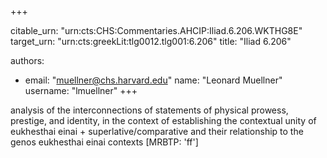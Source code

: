 +++


citable_urn: "urn:cts:CHS:Commentaries.AHCIP:Iliad.6.206.WKTHG8E"
target_urn: "urn:cts:greekLit:tlg0012.tlg001:6.206"
title: "Iliad 6.206"

authors:
- email: "muellner@chs.harvard.edu"
  name: "Leonard Muellner"
  username: "lmuellner"
+++

<p>analysis of the interconnections of statements of physical prowess, prestige, and identity, in the context of establishing the contextual unity of eukhesthai einai + superlative/comparative and their relationship to the genos eukhesthai einai contexts [MRBTP: 'ff']</p>